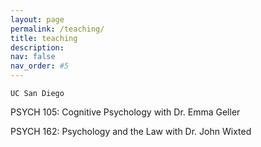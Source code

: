 ```yaml
---
layout: page
permalink: /teaching/
title: teaching
description: 
nav: false
nav_order: #5
---
```


`UC San Diego` 

PSYCH 105: Cognitive Psychology with Dr. Emma Geller

PSYCH 162: Psychology and the Law with Dr. John Wixted
